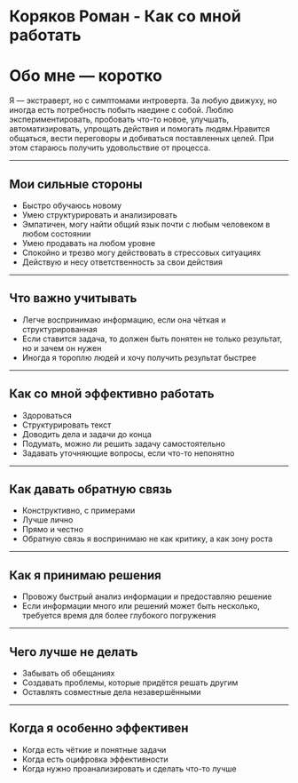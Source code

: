 # Коряков Роман - Как со мной работать

# Обо мне — коротко

Я — экстраверт, но с симптомами интроверта. За любую движуху, но иногда есть потребность побыть наедине с собой. Люблю экспериментировать, пробовать что-то новое, улучшать, автоматизировать, упрощать действия и помогать людям.Нравится общаться, вести переговоры и добиваться поставленных целей. При этом стараюсь получить удовольствие от процесса.

---

## Мои сильные стороны

* Быстро обучаюсь новому
* Умею структурировать и анализировать
* Эмпатичен, могу найти общий язык почти с любым человеком в любом состоянии
* Умею продавать на любом уровне
* Спокойно и трезво могу действовать в стрессовых ситуациях
* Действую и несу ответственность за свои действия

---

## Что важно учитывать

* Легче воспринимаю информацию, если она чёткая и структурированная
* Если ставится задача, то должен быть понятен не только результат, но и зачем он нужен
* Иногда я тороплю людей и хочу получить результат быстрее

---

## Как со мной эффективно работать

* Здороваться
* Структурировать текст
* Доводить дела и задачи до конца
* Подумать, можно ли решить задачу самостоятельно
* Задавать уточняющие вопросы, если что-то непонятно

---

## Как давать обратную связь

* Конструктивно, с примерами
* Лучше лично
* Прямо и честно
* Обратную связь я воспринимаю не как критику, а как зону роста

---

## Как я принимаю решения

* Провожу быстрый анализ информации и предоставляю решение
* Если информации много или решений может быть несколько, требуется время для более глубокого погружения

---

## Чего лучше не делать

* Забывать об обещаниях
* Создавать проблемы, которые придётся решать другим
* Оставлять совместные дела незавершёнными

---

## Когда я особенно эффективен

* Когда есть чёткие и понятные задачи
* Когда есть оцифровка эффективности
* Когда нужно проанализировать и сделать что-то лучше